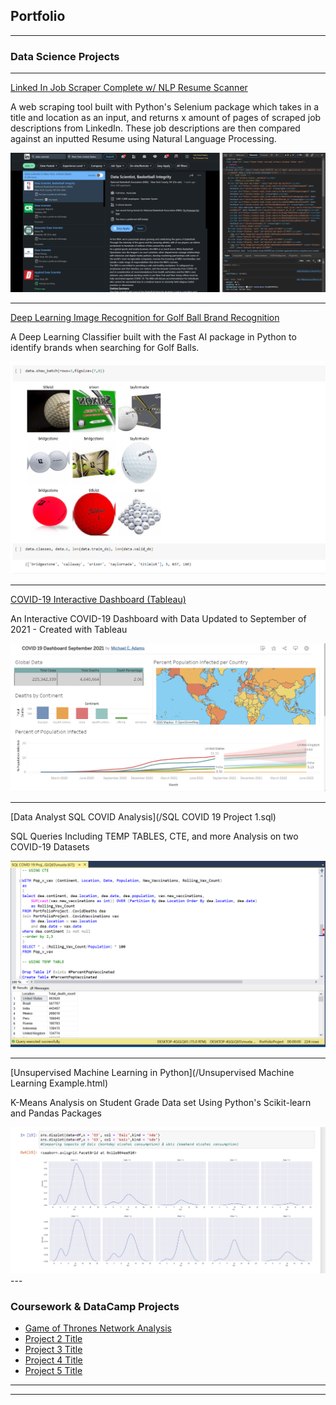 ## Portfolio

---

### Data Science Projects


---
[Linked In Job Scraper Complete w/ NLP Resume Scanner](/Projects/Complete_LinkedIn_Scraper.html)

A web scraping tool built with Python's Selenium package which takes in a title and location as an input, and returns x amount of pages of scraped job descriptions from LinkedIn. These job descriptions are then compared against an inputted Resume using Natural Language Processing.

<img src="images/Job_Scraper.PNG?raw=true"/>

---
[Deep Learning Image Recognition for Golf Ball Brand Recognition](/Projects/Deep_Learning_Classifier.html)

A Deep Learning Classifier built with the Fast AI package in Python to identify brands when searching for Golf Balls.

<img src="images/golfballs.PNG?raw=true"/>

---
[COVID-19 Interactive Dashboard (Tableau)](/Projects/Tableau/index.html)

An Interactive COVID-19 Dashboard with Data Updated to September of 2021 - Created with Tableau

<img src="images/COVID 19 Tableau Dashboard.PNG?raw=true"/>

---

[Data Analyst SQL COVID Analysis](/SQL COVID 19 Project 1.sql)

SQL Queries Including TEMP TABLES, CTE, and more Analysis on two COVID-19 Datasets 

<img src="images/SQL COVID 19 Screenshot 1.PNG?raw=true"/>

---

[Unsupervised Machine Learning in Python](/Unsupervised Machine Learning Example.html)

K-Means Analysis on Student Grade Data set Using Python's Scikit-learn and Pandas Packages

<img src="images/Machine Learning Distributions PNG.PNG?raw=true"/>
---


### Coursework & DataCamp Projects

- [Game of Thrones Network Analysis](/GoT_Network_Analysis_DataCamp.html)
- [Project 2 Title](http://example.com/)
- [Project 3 Title](http://example.com/)
- [Project 4 Title](http://example.com/)
- [Project 5 Title](http://example.com/)

---




---

<!-- Remove above link if you don't want to attibute -->
